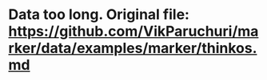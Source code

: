 # Data too long. Original file: https://github.com/VikParuchuri/marker/data/examples/marker/thinkos.md